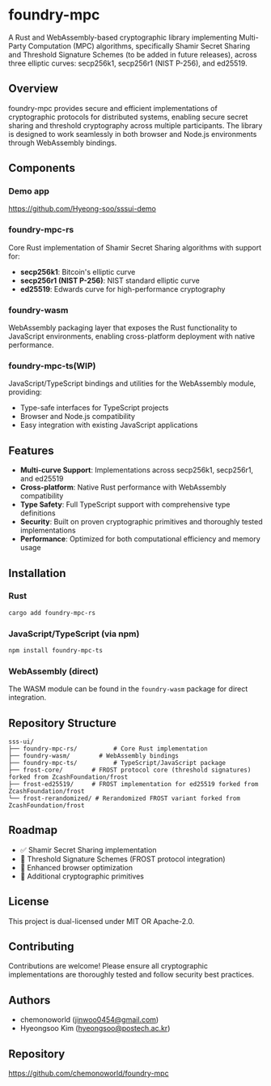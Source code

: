 # foundry-mpc

A Rust and WebAssembly-based cryptographic library implementing Multi-Party Computation (MPC) algorithms, specifically Shamir Secret Sharing and Threshold Signature Schemes (to be added in future releases), across three elliptic curves: secp256k1, secp256r1 (NIST P-256), and ed25519.

## Overview

foundry-mpc provides secure and efficient implementations of cryptographic protocols for distributed systems, enabling secure secret sharing and threshold cryptography across multiple participants. The library is designed to work seamlessly in both browser and Node.js environments through WebAssembly bindings.

## Components

### Demo app

https://github.com/Hyeong-soo/sssui-demo

### foundry-mpc-rs

Core Rust implementation of Shamir Secret Sharing algorithms with support for:

- **secp256k1**: Bitcoin's elliptic curve
- **secp256r1 (NIST P-256)**: NIST standard elliptic curve
- **ed25519**: Edwards curve for high-performance cryptography

### foundry-wasm

WebAssembly packaging layer that exposes the Rust functionality to JavaScript environments, enabling cross-platform deployment with native performance.

### foundry-mpc-ts(WIP)

JavaScript/TypeScript bindings and utilities for the WebAssembly module, providing:

- Type-safe interfaces for TypeScript projects
- Browser and Node.js compatibility
- Easy integration with existing JavaScript applications

## Features

- **Multi-curve Support**: Implementations across secp256k1, secp256r1, and ed25519
- **Cross-platform**: Native Rust performance with WebAssembly compatibility
- **Type Safety**: Full TypeScript support with comprehensive type definitions
- **Security**: Built on proven cryptographic primitives and thoroughly tested implementations
- **Performance**: Optimized for both computational efficiency and memory usage

## Installation

### Rust

```bash
cargo add foundry-mpc-rs
```

### JavaScript/TypeScript (via npm)

```bash
npm install foundry-mpc-ts
```

### WebAssembly (direct)

The WASM module can be found in the `foundry-wasm` package for direct integration.

## Repository Structure

```
sss-ui/
├── foundry-mpc-rs/          # Core Rust implementation
├── foundry-wasm/        # WebAssembly bindings
├── foundry-mpc-ts/          # TypeScript/JavaScript package
├── frost-core/        # FROST protocol core (threshold signatures) forked from ZcashFoundation/frost
├── frost-ed25519/     # FROST implementation for ed25519 forked from ZcashFoundation/frost
└── frost-rerandomized/ # Rerandomized FROST variant forked from ZcashFoundation/frost
```

## Roadmap

- ✅ Shamir Secret Sharing implementation
- 🔄 Threshold Signature Schemes (FROST protocol integration)
- 🔄 Enhanced browser optimization
- 🔄 Additional cryptographic primitives

## License

This project is dual-licensed under MIT OR Apache-2.0.

## Contributing

Contributions are welcome! Please ensure all cryptographic implementations are thoroughly tested and follow security best practices.

## Authors

- chemonoworld (jinwoo0454@gmail.com)
- Hyeongsoo Kim (hyeongsoo@postech.ac.kr)

## Repository

https://github.com/chemonoworld/foundry-mpc
